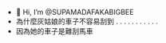 - 👋 Hi, I’m @SUPAMADAFAKABIGBEE
- 為什麼灰姑娘的車子不容易刮到
.
.
.
.
.
.
.
.
.
.
.
- 因為她的車子是難刮馬車

<!---
SUPAMADAFAKABIGBEE/SUPAMADAFAKABIGBEE is a ✨ special ✨ repository because its `README.md` (this file) appears on your GitHub profile.
You can click the Preview link to take a look at your changes.
--->
